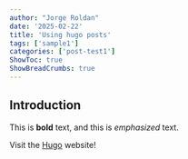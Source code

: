 ```yaml
---
author: "Jorge Roldan"
date: '2025-02-22'
title: 'Using hugo posts'
tags: ['sample1']
categories: ['post-test1']
ShowToc: true
ShowBreadCrumbs: true
---
```



## Introduction

This is **bold** text, and this is *emphasized* text.

Visit the [Hugo](https://gohugo.io) website!
